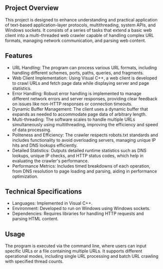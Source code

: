## Project Overview
This project is designed to enhance understanding and practical application of text-based application-layer protocols, multithreading, system APIs, and Windows sockets. It consists of a series of tasks that extend a basic web client into a multi-threaded web crawler capable of handling complex URL formats, managing network communication, and parsing web content.

## Features
* URL Handling: The program can process various URL formats, including handling different schemes, ports, paths, queries, and fragments.
* Web Client Implementation: Using Visual C++, a web client is developed to crawl URLs and fetch page data while displaying server and page statistics.
* Error Handling: Robust error handling is implemented to manage different network errors and server responses, providing clear feedback on issues like non-HTTP responses or connection timeouts.
* Dynamic Buffer Management: The client uses a dynamic buffer that expands as needed to accommodate page data of arbitrary length.
* Multi-threading: The software scales to handle multiple URLs simultaneously using multithreading, improving the efficiency and speed of data processing.
* Politeness and Efficiency: The crawler respects robots.txt standards and includes functionality to avoid overloading servers, managing unique IP hits and DNS lookups efficiently.
* Detailed Statistics: Outputs detailed runtime statistics such as DNS lookups, unique IP checks, and HTTP status codes, which help in evaluating the crawler's performance.
* Performance Metrics: Includes timed breakdowns of each operation, from DNS resolution to page loading and parsing, aiding in performance optimization.

## Technical Specifications
* Languages: Implemented in Visual C++.
* Environment: Developed to run on Windows using Windows sockets.
* Dependencies: Requires libraries for handling HTTP requests and parsing HTML content.

## Usage
The program is executed via the command line, where users can input specific URLs or a file containing multiple URLs. It supports different operational modes, including single URL processing and batch URL crawling with specified thread counts.
